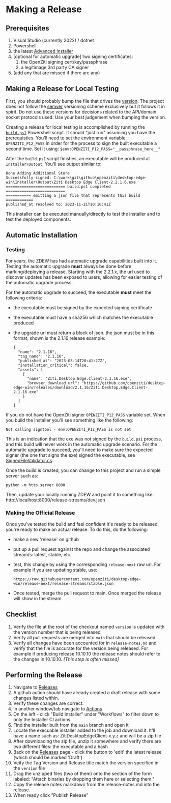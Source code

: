 # Making a Release

## Prerequisites

1. Visual Studio (currently 2022) / dotnet
1. Powershell
1. the latest [Advanced Installer](https://www.advancedinstaller.com/download.html)
1. [optional for automatic upgrade] two signing certificates:
    1. the OpenZiti signing cert/key/passphrase
    1. a legitimage 3rd party CA signer
1. (add any that are missed if there are any)

## Making a Release for Local Testing

First, you should probably bump the file that drives the [version](../version). The project does not follow the
[semver](https://semver.org/) versioning scheme exclusively but it follows it in spirit. Do not use these versions for
decisions related to the API/domain socket protocols used. Use your best judgement when bumping the version.

Creating a release for local testing is accomplished by running the [`build.ps1`](../Installer/build.ps1) Powershell script.
It should "just run" assuming you have the prerequisties. You'll need to set the environment variable: `OPENZITI_P12_PASS`
in order for the process to sign the built executable a second time. Set it using: `$env:OPENZITI_P12_PASS="__passphrase_here__"`

After the `build.ps1` script finishes, an executable will be produced at `Installer\Output`. You'll see output similar to:
```
Done Adding Additional Store
Successfully signed: C:\work\git\github\openziti\desktop-edge-win\Installer\Output\Ziti Desktop Edge Client-2.2.1.6.exe
========================== build.ps1 completed ==========================
=========== emitting a json file that represents this build ============
published_at resolved to: 2023-11-21T10:10:41Z
```

This installer can be executed manually/directly to test the installer and to test the deployed components.

## Automatic Installation

### Testing

For years, the ZDEW has had automatic upgrade capabilities built into it. Testing the automatic upgrade __must__ always
be done before marking/deploying a release. Starting with the 2.2.1.x, the url used to discover updates has been exposed
to users, allowing for easier testing of the automatic upgrade process.

For the automatic upgrade to succeed, the executable __must__ meet the following criteria:
* the executable must be signed by the expected signing certificate
* the executable must have a sha256 which matches the executable produced
* the upgrade url must return a block of json. the json must be in this format, shown is the 2.1.16 release example:
 
      {
        "name": "2.1.16",
        "tag_name": "2.1.16",
        "published_at": "2023-03-14T20:41:27Z",
        "installation_critical": false,
        "assets": [
          {
            "name": "Ziti.Desktop.Edge.Client-2.1.16.exe",
            "browser_download_url": "https://github.com/openziti/desktop-edge-win/releases/download/2.1.16/Ziti.Desktop.Edge.Client-2.1.16.exe"
          }
        ]
      }

If you do not have the OpenZiti signer `OPENZITI_P12_PASS` variable set. When you build the installer you'll see
something like the following:

    Not calling signtool - env:OPENZITI_P12_PASS is not set

This is an indication that the exe was not signed by the `build.ps1` process, and this build will never work in
the automatic upgrade scenario. For the automatic upgrade to succeed, you'll need to make sure the expected 
signer (the one that signs the exe) signed the executable, see [SignedFileValidator.cs](../ZitiUpdateService/checkers/PeFile/SignedFileValidator.cs).

Once the build is created, you can change to this project and run a simple server such as:

    python -m http.server 8000

Then, update your locally running ZDEW and point it to something like: http://localhost:8000/release-streams/dev.json

### Making the Official Release

Once you've tested the build and feel confident it's ready to be released you're ready to make an actual release. To do this, do the following:
* make a new 'release' on github
* put up a pull request against the repo and change the associated stream/s: latest, stable, etc.
* test, this change by using the corresponding `release-next` raw url. For example if you are updating stable, use:

      https://raw.githubusercontent.com/openziti/desktop-edge-win/release-next/release-streams/stable.json

* Once tested, merge the pull request to main. Once merged the release will show in the stream


## Checklist

1. Verify the file at the root of the checkout named `version` is updated with the version number that is being released
1. Verify all pull requests are merged into `main` that should be released
1. Verify all changes have been accounted for in `release-notes.md` and verify that the file is accurate for the version being released. For example if producing release 10.10.10 the release notes should refer to the changes in 10.10.10. *[This step is often missed]*

## Performing the Release

1. Navigate to [Releases](https://github.com/openziti/desktop-edge-win/releases)
1. A github action should have already created a draft release with some changes listed within.
1. Verify these changes are correct.
1. In another window/tab navigate to [Actions](https://github.com/openziti/desktop-edge-win/actions)
1. On the left - click "Build Installer" under "Workflows" to filter down to only the Installer CI actions.
1. Find the installer built from the `main` branch and open it
1. Locate the execuable installer added to the job and download it. It'll have a name such as: ZitiDesktopEdgeClient-x.y.z and will be a zip file
1. After downloading the zip file, unzip it somewhere and verify there are two different files: the executable and a hash
1. Back on the [Releases](https://github.com/openziti/desktop-edge-win/releases) page - click the button to 'edit' the latest release (which should be marked 'Draft')
1. Veify the Tag Version and Release title match the version specified in the `version` file
1. Drag the unzipped files (two of them) onto the section of the form labeled: "Attach binaries by dropping them here or selecting them."
1. Copy the release notes markdown from the release-notes.md into the release.
1. When ready click "Publish Release"
